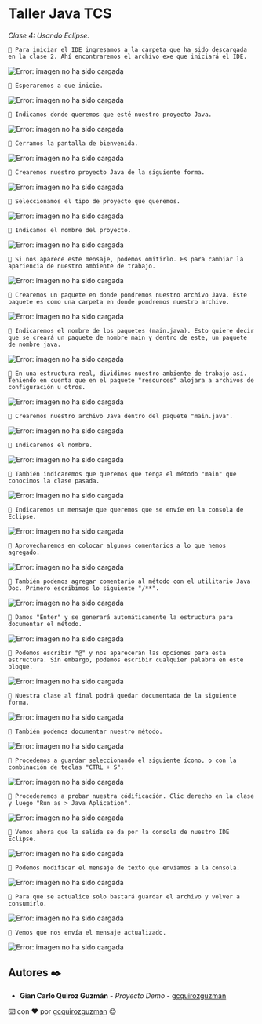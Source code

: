 # Taller Java TCS

_Clase 4: Usando Eclipse._

```
📢 Para iniciar el IDE ingresamos a la carpeta que ha sido descargada en la clase 2. Ahí encontraremos el archivo exe que iniciará el IDE.
```

![Error: imagen no ha sido cargada](https://github.com/gcquirozguzman/java-tcs-202001/blob/master/imagenes/UEAAA00001_01.png)

```
📢 Esperaremos a que inicie.
```

![Error: imagen no ha sido cargada](https://github.com/gcquirozguzman/java-tcs-202001/blob/master/imagenes/UEAAA00001_02.png)

```
📢 Indicamos donde queremos que esté nuestro proyecto Java.
```

![Error: imagen no ha sido cargada](https://github.com/gcquirozguzman/java-tcs-202001/blob/master/imagenes/UEAAA00001_03.png)

```
📢 Cerramos la pantalla de bienvenida.
```

![Error: imagen no ha sido cargada](https://github.com/gcquirozguzman/java-tcs-202001/blob/master/imagenes/UEAAA00001_04.png)

```
📢 Crearemos nuestro proyecto Java de la siguiente forma.
```

![Error: imagen no ha sido cargada](https://github.com/gcquirozguzman/java-tcs-202001/blob/master/imagenes/UEAAA00001_05.png)

```
📢 Seleccionamos el tipo de proyecto que queremos.
```

![Error: imagen no ha sido cargada](https://github.com/gcquirozguzman/java-tcs-202001/blob/master/imagenes/UEAAA00001_06.png)

```
📢 Indicamos el nombre del proyecto.
```

![Error: imagen no ha sido cargada](https://github.com/gcquirozguzman/java-tcs-202001/blob/master/imagenes/UEAAA00001_07.png)

```
📢 Si nos aparece este mensaje, podemos omitirlo. Es para cambiar la apariencia de nuestro ambiente de trabajo.
```

![Error: imagen no ha sido cargada](https://github.com/gcquirozguzman/java-tcs-202001/blob/master/imagenes/UEAAA00001_08.png)

```
📢 Crearemos un paquete en donde pondremos nuestro archivo Java. Este paquete es como una carpeta en donde pondremos nuestro archivo.
```

![Error: imagen no ha sido cargada](https://github.com/gcquirozguzman/java-tcs-202001/blob/master/imagenes/UEAAA00001_09.png)

```
📢 Indicaremos el nombre de los paquetes (main.java). Esto quiere decir que se creará un paquete de nombre main y dentro de este, un paquete de nombre java.
```

![Error: imagen no ha sido cargada](https://github.com/gcquirozguzman/java-tcs-202001/blob/master/imagenes/UEAAA00001_10.png)

```
📢 En una estructura real, dividimos nuestro ambiente de trabajo así. Teniendo en cuenta que en el paquete "resources" alojara a archivos de configuración u otros.
```

![Error: imagen no ha sido cargada](https://github.com/gcquirozguzman/java-tcs-202001/blob/master/imagenes/UEAAA00001_11.png)

```
📢 Crearemos nuestro archivo Java dentro del paquete "main.java".
```

![Error: imagen no ha sido cargada](https://github.com/gcquirozguzman/java-tcs-202001/blob/master/imagenes/UEAAA00001_12.png)

```
📢 Indicaremos el nombre.
```

![Error: imagen no ha sido cargada](https://github.com/gcquirozguzman/java-tcs-202001/blob/master/imagenes/UEAAA00001_13.png)

```
📢 También indicaremos que queremos que tenga el método "main" que conocimos la clase pasada.
```

![Error: imagen no ha sido cargada](https://github.com/gcquirozguzman/java-tcs-202001/blob/master/imagenes/UEAAA00001_14.png)

```
📢 Indicaremos un mensaje que queremos que se envíe en la consola de Eclipse.
```

![Error: imagen no ha sido cargada](https://github.com/gcquirozguzman/java-tcs-202001/blob/master/imagenes/UEAAA00001_15.png)

```
📢 Aprovecharemos en colocar algunos comentarios a lo que hemos agregado.
```

![Error: imagen no ha sido cargada](https://github.com/gcquirozguzman/java-tcs-202001/blob/master/imagenes/UEAAA00001_16.png)

```
📢 También podemos agregar comentario al método con el utilitario Java Doc. Primero escribimos lo siguiente "/**".
```

![Error: imagen no ha sido cargada](https://github.com/gcquirozguzman/java-tcs-202001/blob/master/imagenes/UEAAA00001_17.png)

```
📢 Damos "Enter" y se generará automáticamente la estructura para documentar el método.
```

![Error: imagen no ha sido cargada](https://github.com/gcquirozguzman/java-tcs-202001/blob/master/imagenes/UEAAA00001_26.png)

```
📢 Podemos escribir "@" y nos aparecerán las opciones para esta estructura. Sin embargo, podemos escribir cualquier palabra en este bloque.
```

![Error: imagen no ha sido cargada](https://github.com/gcquirozguzman/java-tcs-202001/blob/master/imagenes/UEAAA00001_18.png)

```
📢 Nuestra clase al final podrá quedar documentada de la siguiente forma.
```

![Error: imagen no ha sido cargada](https://github.com/gcquirozguzman/java-tcs-202001/blob/master/imagenes/UEAAA00001_19.png)

```
📢 También podemos documentar nuestro método.
```

![Error: imagen no ha sido cargada](https://github.com/gcquirozguzman/java-tcs-202001/blob/master/imagenes/UEAAA00001_20.png)

```
📢 Procedemos a guardar seleccionando el siguiente ícono, o con la combinación de teclas "CTRL + S".
```

![Error: imagen no ha sido cargada](https://github.com/gcquirozguzman/java-tcs-202001/blob/master/imagenes/UEAAA00001_27.png)


```
📢 Procederemos a probar nuestra códificación. Clic derecho en la clase y luego "Run as > Java Aplication".
```

![Error: imagen no ha sido cargada](https://github.com/gcquirozguzman/java-tcs-202001/blob/master/imagenes/UEAAA00001_21.png)

```
📢 Vemos ahora que la salida se da por la consola de nuestro IDE Eclipse.
```

![Error: imagen no ha sido cargada](https://github.com/gcquirozguzman/java-tcs-202001/blob/master/imagenes/UEAAA00001_22.png)

```
📢 Podemos modificar el mensaje de texto que enviamos a la consola.
```

![Error: imagen no ha sido cargada](https://github.com/gcquirozguzman/java-tcs-202001/blob/master/imagenes/UEAAA00001_23.png)

```
📢 Para que se actualice solo bastará guardar el archivo y volver a consumirlo.
```

![Error: imagen no ha sido cargada](https://github.com/gcquirozguzman/java-tcs-202001/blob/master/imagenes/UEAAA00001_24.png)

```
📢 Vemos que nos envía el mensaje actualizado.
```

![Error: imagen no ha sido cargada](https://github.com/gcquirozguzman/java-tcs-202001/blob/master/imagenes/UEAAA00001_25.png)

## Autores ✒️

* **Gian Carlo Quiroz Guzmán** - *Proyecto Demo* - [gcquirozguzman](https://github.com/gcquirozguzman)



⌨️ con ❤️ por [gcquirozguzman](https://github.com/gcquirozguzman) 😊
